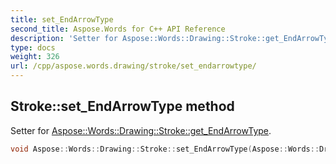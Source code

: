 ```yaml
---
title: set_EndArrowType
second_title: Aspose.Words for C++ API Reference
description: 'Setter for Aspose::Words::Drawing::Stroke::get_EndArrowType.'
type: docs
weight: 326
url: /cpp/aspose.words.drawing/stroke/set_endarrowtype/
---
```

## Stroke::set_EndArrowType method


Setter for [Aspose::Words::Drawing::Stroke::get_EndArrowType](../get_endarrowtype/).

```cpp
void Aspose::Words::Drawing::Stroke::set_EndArrowType(Aspose::Words::Drawing::ArrowType value)
```

